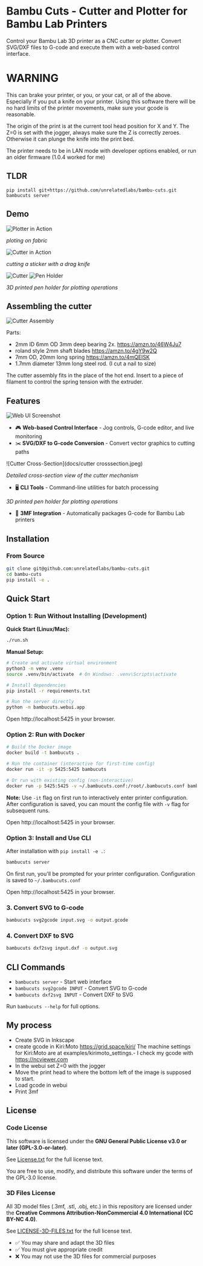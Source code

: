 # Bambu Cuts - Cutter and Plotter for Bambu Lab Printers

Control your Bambu Lab 3D printer as a CNC cutter or plotter. Convert SVG/DXF files to G-code and execute them with a web-based control interface.


# WARNING

This can brake your printer, or you, or your cat, or all of the above. Especially if you put a knife on your printer. Using this software there will be no hard limits of the printer movements, make sure your gcode is reasonable. 


The origin of the print is at the current tool head position for X and Y. 
The Z=0 is set with the jogger, always make sure the Z is correctly zeroes. Otherwise it can plunge the knife into the print bed.

The printer needs to be in LAN mode with developer options enabled, or run an older firmware (1.0.4 worked for me)

## TLDR
   ```
   pip install git+https://github.com/unrelatedlabs/bambu-cuts.git
   bambucuts server
   ```

## Demo

![Plotter in Action](docs/plotter.gif)

*ploting on fabric*

![Cutter in Action](docs/cutter.gif)

*cutting a sticker with a drag knife*


![Cutter](docs/cutter_render.png)
![Pen Holder](docs/pen_holder_render.png)


*3D printed pen holder for plotting operations*


## Assembling the cutter 

![Cutter Assembly](docs/cutter_crosssection.jpeg)

Parts: 
 - 2mm ID 6mm OD 3mm deep bearing 2x. https://amzn.to/46W4Ju7
 - roland style 2mm shaft blades https://amzn.to/4gY9w2Q 
 - 7mm OD, 20mm long spring https://amzn.to/4mQEISK
 - 1.7mm diameter 13mm long steel rod. (I cut a nail to size)


 The cutter assembly fits in the place of the hot end. Insert to a piece of filament to control the spring tension with the extruder.


## Features

![Web UI Screenshot](docs/gui.jpg)


- 🎮 **Web-based Control Interface** - Jog controls, G-code editor, and live monitoring
- ✂️ **SVG/DXF to G-code Conversion** - Convert vector graphics to cutting paths




![Cutter Cross-Section](docs/cutter crosssection.jpeg)

*Detailed cross-section view of the cutter mechanism*
- 🖥️ **CLI Tools** - Command-line utilities for batch processing


*3D printed pen holder for plotting operations*
- 🔄 **3MF Integration** - Automatically packages G-code for Bambu Lab printers

## Installation

### From Source

```bash
git clone git@github.com:unrelatedlabs/bambu-cuts.git
cd bambu-cuts
pip install -e .
```

## Quick Start

### Option 1: Run Without Installing (Development)

**Quick Start (Linux/Mac):**
```bash
./run.sh
```

**Manual Setup:**
```bash
# Create and activate virtual environment
python3 -m venv .venv
source .venv/bin/activate  # On Windows: .venv\Scripts\activate

# Install dependencies
pip install -r requirements.txt

# Run the server directly
python -m bambucuts.webui.app
```

Open http://localhost:5425 in your browser.

### Option 2: Run with Docker

```bash
# Build the Docker image
docker build -t bambucuts .

# Run the container (interactive for first-time config)
docker run -it -p 5425:5425 bambucuts

# Or run with existing config (non-interactive)
docker run -p 5425:5425 -v ~/.bambucuts.conf:/root/.bambucuts.conf bambucuts
```

**Note:** Use `-it` flag on first run to interactively enter printer configuration. After configuration is saved, you can mount the config file with `-v` flag for subsequent runs.

Open http://localhost:5425 in your browser.

### Option 3: Install and Use CLI

After installation with `pip install -e .`:

```bash
bambucuts server
```

On first run, you'll be prompted for your printer configuration. Configuration is saved to `~/.bambucuts.conf`

Open http://localhost:5425 in your browser.

### 3. Convert SVG to G-code

```bash
bambucuts svg2gcode input.svg -o output.gcode
```

### 4. Convert DXF to SVG

```bash
bambucuts dxf2svg input.dxf -o output.svg
```

## CLI Commands

- `bambucuts server` - Start web interface
- `bambucuts svg2gcode INPUT` - Convert SVG to G-code
- `bambucuts dxf2svg INPUT` - Convert DXF to SVG

Run `bambucuts --help` for full options.

## My process 

- Create SVG in Inkscape
- create gcode in Kiri:Moto https://grid.space/kiri/  The machine settings for Kiri:Moto are at examples/kirimoto_settings.- I check my gcode with https://ncviewer.com
- In the webui set Z=0 with the jogger
- Move the print head to where the bottom left of the image is supposed to start.
- Load gcode in webui 
- Print 3mf


## License

### Code License

This software is licensed under the **GNU General Public License v3.0 or later (GPL-3.0-or-later)**.

See [License.txt](License.txt) for the full license text.

You are free to use, modify, and distribute this software under the terms of the GPL-3.0 license.

### 3D Files License

All 3D model files (.3mf, .stl, .obj, etc.) in this repository are licensed under the **Creative Commons Attribution-NonCommercial 4.0 International (CC BY-NC 4.0)**.

See [LICENSE-3D-FILES.txt](LICENSE-3D-FILES.txt) for the full license text.

- ✅ You may share and adapt the 3D files
- ✅ You must give appropriate credit
- ❌ You may not use the 3D files for commercial purposes

